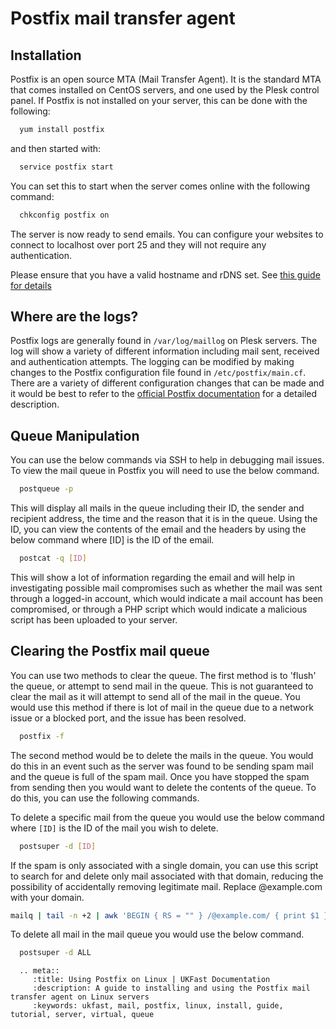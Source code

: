 # Postfix mail transfer agent

## Installation

Postfix is an open source MTA (Mail Transfer Agent). It is the standard MTA that comes installed on CentOS servers, and one used by the Plesk control panel. If Postfix is not installed on your server, this can be done with the following:

```bash
  yum install postfix
```

and then started with:

```bash
  service postfix start
```

You can set this to start when the server comes online with the following command:

```bash
  chkconfig postfix on
```

The server is now ready to send emails. You can configure your websites to connect to localhost over port 25 and they will not require any authentication.

Please ensure that you have a valid hostname and rDNS set. See [this guide for details](/linux/mail/bounces.html)

## Where are the logs?

Postfix logs are generally found in `/var/log/maillog` on Plesk servers. The log will show a variety of different information including mail sent, received and authentication attempts. The logging can be modified by making changes to the Postfix configuration file found in `/etc/postfix/main.cf`.  There are a variety of different configuration changes that can be made and it would be best to refer to the [official Postfix documentation](http://www.postfix.org/documentation.html) for a detailed description.

## Queue Manipulation

You can use the below commands via SSH to help in debugging mail issues. To view the mail queue in Postfix you will need to use the below command.

```bash
  postqueue -p
```

This will display all mails in the queue including their ID, the sender and recipient address, the time and the reason that it is in the queue. Using the ID, you can view the contents of the email and the headers by using the below command where [ID] is the ID of the email.

```bash
  postcat -q [ID]
```

This will show a lot of information regarding the email and will help in investigating possible mail compromises such as whether the mail was sent through a logged-in account, which would indicate a mail account has been compromised, or through a PHP script which would indicate a malicious script has been uploaded to your server.

## Clearing the Postfix mail queue

You can use two methods to clear the queue. The first method is to 'flush' the queue, or attempt to send mail in the queue. This is not guaranteed to clear the mail as it will attempt to send all of the mail in the queue. You would use this method if there is lot of mail in the queue due to a network issue or a blocked port, and the issue has been resolved.

```bash
  postfix -f
```

The second method would be to delete the mails in the queue. You would do this in an event such as the server was found to be sending spam mail and the queue is full of the spam mail. Once you have stopped the spam from sending then you would want to delete the contents of the queue. To do this, you can use the following commands.

To delete a specific mail from the queue you would use the below command where `[ID]` is the ID of the mail you wish to delete.

```bash
  postsuper -d [ID]
```

If the spam is only associated with a single domain, you can use this script to search for and delete only mail associated with that domain, reducing the possibility of accidentally removing legitimate mail. Replace @example.com with your domain.

```bash
mailq | tail -n +2 | awk 'BEGIN { RS = "" } /@example.com/ { print $1 }' | tr -d '*!' | postsuper -d -
```

To delete all mail in the mail queue you would use the below command.

```bash
  postsuper -d ALL
```


```eval_rst
  .. meta::
     :title: Using Postfix on Linux | UKFast Documentation
     :description: A guide to installing and using the Postfix mail transfer agent on Linux servers
     :keywords: ukfast, mail, postfix, linux, install, guide, tutorial, server, virtual, queue
